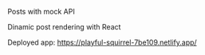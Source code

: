 Posts with mock API

Dinamic post rendering with React

Deployed app: https://playful-squirrel-7be109.netlify.app/
